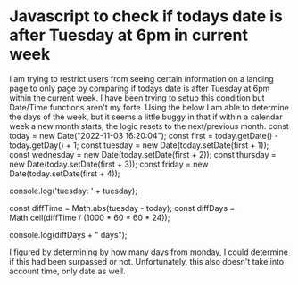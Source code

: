 
# Javascript to check if todays date is after Tuesday at 6pm in current week

I am trying to restrict users from seeing certain information on a landing page to only page by comparing if todays date is after Tuesday at 6pm within the current week.
I have been trying to setup this condition but Date/Time functions aren't my forte.
Using the below I am able to determine the days of the week, but it seems a little buggy in that if within a calendar week a new month starts, the logic resets to the next/previous month.
const today = new Date("2022-11-03 16:20:04");
const first = today.getDate() - today.getDay() + 1;
const tuesday = new Date(today.setDate(first + 1));
const wednesday = new Date(today.setDate(first + 2));
const thursday = new Date(today.setDate(first + 3));
const friday = new Date(today.setDate(first + 4));

console.log('tuesday: ' + tuesday);

const diffTime = Math.abs(tuesday - today);
const diffDays = Math.ceil(diffTime / (1000 * 60 * 60 * 24)); 

console.log(diffDays + " days");

I figured by determining by how many days from monday, I could determine if this had been surpassed or not. Unfortunately, this also doesn't take into account time, only date as well.

        